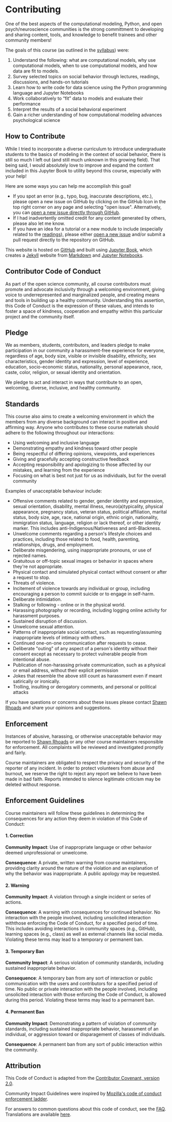# Contributing

One of the best aspects of the computational modeling, Python, and open psych/neuroscience communities is the strong committment to developing and sharing content, tools, and knowledge to benefit trainees and other community members! 

The goals of this course (as outlined in the [syllabus](https://shawnrhoads.github.io/gu-psyc-347/module-00-00_Syllabus.html#course-goals)) were:

1. Understand the following: what are computational models, why use computational models, when to use computational models, and how data are fit to models.
2. Survey selected topics on social behavior through lectures, readings, discussions, and hands-on tutorials
3. Learn how to write code for data science using the Python programming language and Jupyter Notebooks
4. Work collaboratively to “fit” data to models and evaluate their performance
5. Interpret the results of a social behavioral experiment
6. Gain a richer understanding of how computational modeling advances psychological science

## How to Contribute

While I tried to incorporate a diverse curriculum to introduce undergraduate students to the basics of modeling in the context of social behavior, there is still so much I left out (and still much unknown in this growing field). That being said, I would absolutely love to improve and expand the content included in this Jupyter Book to utility beyond this course, especially with your help!

Here are some ways you can help me accomplish this goal!
- If you spot an error (e.g., typo, bug, inaccurate descriptions, etc.), please open a new issue on GitHub by clicking on the GitHub Icon in the top right corner on any page and selecting "open issue". Alternatively, you can [open a new issue directly through GitHub](https://github.com/shawnrhoads/gu-psyc-347/issues/new?title=Issue%20on%20page:%20*html%20&body=Your%20issue%20description%20here).
- If I had inadvertently omitted credit for any content generated by others, please also let me know.
- If you have an idea for a tutorial or a new module to include (especially related to the [readings](https://shawnrhoads.github.io/gu-psyc-347/module-00-03_Reading-List.html)), please either [open a new issue](https://github.com/shawnrhoads/gu-psyc-347/issues/new?title=Tutorial%20Idea:%20[INSERT%20TITLE]&body=Please%20suggest%20a%20tutorial%20idea%20here%20with%20any%20relevant%20resources.) and/or submit a pull request directly to the repository on GitHub.

This website is hosted on [GitHub](https://github.com/shawnrhoads/gu-psyc-347) and built using [Jupyter Book](https://jupyter.org/jupyter-book/intro.html), which creates a [Jekyll](https://jekyllrb.com/) website from [Markdown](https://daringfireball.net/projects/markdown/) and [Jupyter Notebooks](https://jupyter.org/).

## Contributor Code of Conduct

As part of the open science community, all course contributors must promote and advocate inclusivity through a welcoming environment, giving voice to underrepresented and marginalized people, and creating means and tools in building up a healthy community. Understanding this assertion, this Code of Conduct is the expression of these values, and intends to foster a space of kindness, cooperation and empathy within this particular project and the community itself. 

## Pledge

We as members, students, contributors, and leaders pledge to make participation in our community a harassment-free experience for everyone, regardless of age, body size, visible or invisible disability, ethnicity, sex characteristics, gender identity and expression, level of experience, education, socio-economic status, nationality, personal appearance, race, caste, color, religion, or sexual identity and orientation.

We pledge to act and interact in ways that contribute to an open, welcoming, diverse, inclusive, and healthy community.

## Standards

This course also aims to create a welcoming environment in which the members from any diverse background can interact in positive and affirming way. Anyone who contributes to these course materials should adhere to the following throughout our interactions:
- Using welcoming and inclusive language
- Demonstrating empathy and kindness toward other people
- Being respectful of differing opinions, viewpoints, and experiences
- Giving and gracefully accepting constructive feedback
- Accepting responsibility and apologizing to those affected by our mistakes, and learning from the experience
- Focusing on what is best not just for us as individuals, but for the overall community

Examples of unacceptable behaviour include:

- Offensive comments related to gender, gender identity and expression, sexual orientation, disability, mental illness, neuro(a)typicality, physical appearance, pregnancy status, veteran status, political affiliation, marital status, body size, age, race, national origin, ethnic origin, nationality, immigration status, language, religion or lack thereof, or other identity marker. This includes anti-Indigenous/Nativeness and anti-Blackness.
- Unwelcome comments regarding a person's lifestyle choices and practices, including those related to food, health, parenting, relationships, drugs, and employment.
- Deliberate misgendering, using inappropriate pronouns, or use of rejected names.
- Gratuitous or off-topic sexual images or behavior in spaces where they're not appropriate.
- Physical contact and simulated physical contact without consent or after a request to stop.
- Threats of violence.
- Incitement of violence towards any individual or group, including encouraging a person to commit suicide or to engage in self-harm.
- Deliberate intimidation.
- Stalking or following - online or in the physical world.
- Harassing photography or recording, including logging online activity for harassment purposes.
- Sustained disruption of discussion.
- Unwelcome sexual attention.
- Patterns of inappropriate social contact, such as requesting/assuming inappropriate levels of intimacy with others.
- Continued one-on-one communication after requests to cease.
- Deliberate "outing" of any aspect of a person's identity without their consent except as necessary to protect vulnerable people from intentional abuse.
- Publication of non-harassing private communication, such as a physical or email address, without their explicit permission
- Jokes that resemble the above still count as harassment even if meant satirically or ironically.
- Trolling, insulting or derogatory comments, and personal or political attacks

If you have questions or concerns about these issues please contact [Shawn Rhoads](https://github.com/shawnrhoads) and share your opinions and suggestions.

## Enforcement

Instances of abusive, harassing, or otherwise unacceptable behavior may be
reported to [Shawn Rhoads](https://github.com/shawnrhoads) or any other course maintainers responsible for enforcement. All complaints will be reviewed and investigated promptly and fairly.

Course maintainers are obligated to respect the privacy and security of the reporter of any incident. In order to protect volunteers from abuse and burnout, we reserve the right to reject any report we believe to have been made in bad faith. Reports intended to silence legitimate criticism may be deleted without response.

## Enforcement Guidelines

Course maintainers will follow these guidelines in determining the consequences for any action they deem in violation of this Code of Conduct:

#### 1. Correction

**Community Impact**: Use of inappropriate language or other behavior deemed unprofessional or unwelcome.

**Consequence**: A private, written warning from course maintainers, providing clarity around the nature of the violation and an explanation of why the behavior was inappropriate. A public apology may be requested.

#### 2. Warning

**Community Impact**: A violation through a single incident or series of actions.

**Consequence**: A warning with consequences for continued behavior. No interaction with the people involved, including unsolicited interaction withthose enforcing the Code of Conduct, for a specified period of time. This includes avoiding interactions in community spaces (e.g., GitHub), learning spaces (e.g., class) as well as external channels like social media. Violating these terms may lead to a temporary or permanent ban.

#### 3. Temporary Ban

**Community Impact**: A serious violation of community standards, including sustained inappropriate behavior.

**Consequence**: A temporary ban from any sort of interaction or public communication with the users and contributors for a specified period of time. No public or private interaction with the people involved, including unsolicited interaction with those enforcing the Code of Conduct, is allowed during this period. Violating these terms may lead to a permanent ban.

#### 4. Permanent Ban

**Community Impact**: Demonstrating a pattern of violation of community standards, including sustained inappropriate behavior, harassment of an individual, or aggression toward or disparagement of classes of individuals.

**Consequence**: A permanent ban from any sort of public interaction within the community.

## Attribution
This Code of Conduct is adapted from the [Contributor Covenant, version 2.0]([https://www.contributor-covenant.org/version/2/0/code_of_conduct.html]).

Community Impact Guidelines were inspired by [Mozilla's code of conduct enforcement ladder](https://github.com/mozilla/diversity).

For answers to common questions about this code of conduct, see the [FAQ](https://www.contributor-covenant.org/faq). Translations are available [here](https://www.contributor-covenant.org/translations).